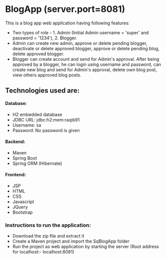 # BlogApp (server.port=8081)
This is a blog app web application having following features:
* Two types of role - 1. Admin (Initial Admin username = 'super' and password = '1234'), 2. Blogger.
* Admin can create new admin, approve or delete pending blogger, deactivate or delete approved blogger, approve or delete pending blog, delete approved blogger.
* Blogger can create account and send for Admin's approval. After being approved by a blogger, he can login using username and password, can create new blog and send for Admin's approval, delete own blog post, view others approved blog posts.

## Technologies used are:
#### Database:
* H2 embedded database
* JDBC URL: jdbc:h2:mem:raqib91
* Username: sa
* Password: No password is given
#### Backend:
* Maven
* Spring Boot
* Spring ORM (Hibernate)
#### Frontend:
* JSP
* HTML
* CSS
* Javascript
* JQuery
* Bootstrap

### Instructions to run the application:
* Download the zip file and extract it
* Create a Maven project and import the SqBlogApp folder
* Run the project as web application by starting the server (Root address for localhost:- localhost:8081)
